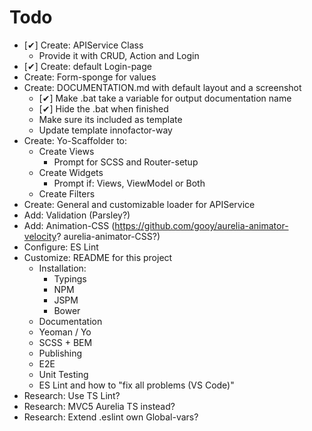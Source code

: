 # Todo

* [✔] Create: APIService Class
    * Provide it with CRUD, Action and Login
* [✔] Create: default Login-page
* Create: Form-sponge for values
* Create: DOCUMENTATION.md with default layout and a screenshot
    * [✔] Make .bat take a variable for output documentation name
    * [✔] Hide the .bat when finished
    * Make sure its included as template
    * Update template innofactor-way
* Create: Yo-Scaffolder to:
    * Create Views
        * Prompt for SCSS and Router-setup
    * Create Widgets
        * Prompt if: Views, ViewModel or Both
    * Create Filters
* Create: General and customizable loader for APIService
* Add: Validation (Parsley?)
* Add: Animation-CSS (<https://github.com/gooy/aurelia-animator-velocity>? aurelia-animator-CSS?)
* Configure: ES Lint
* Customize: README for this project
    * Installation:
        * Typings
        * NPM
        * JSPM
        * Bower
    * Documentation
    * Yeoman / Yo
    * SCSS + BEM
    * Publishing
    * E2E
    * Unit Testing
    * ES Lint and how to "fix all problems (VS Code)"
* Research: Use TS Lint?
* Research: MVC5 Aurelia TS instead?
* Research: Extend .eslint own Global-vars?